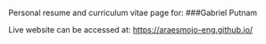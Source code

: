 Personal resume and curriculum vitae page for:
###Gabriel Putnam

Live website can be accessed at: https://araesmojo-eng.github.io/
